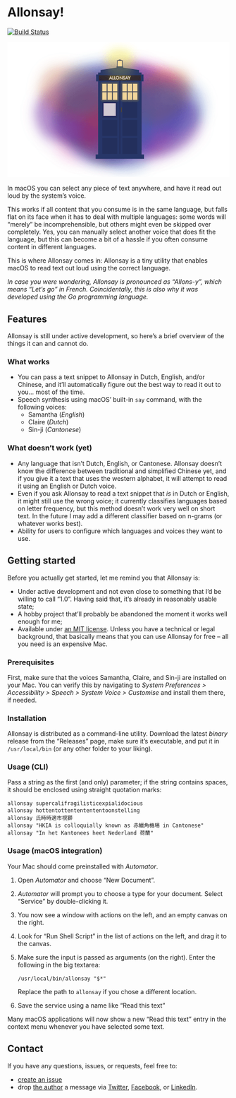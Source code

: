 # Allonsay!

[![Build Status](https://travis-ci.com/chunfeilung/allonsay.svg?branch=master)](https://travis-ci.com/chunfeilung/allonsay)

![Allonsay](allonsay.png)

In macOS you can select any piece of text anywhere, and have it read out
loud by the system’s voice.

This works if all content that you consume is in the same language, but falls
flat on its face when it has to deal with multiple languages: some words will
“merely” be incomprehensible, but others might even be skipped over completely.
Yes, you can manually select another voice that does fit the language, but this
can become a bit of a hassle if you often consume content in different
languages.

This is where Allonsay comes in: Allonsay is a tiny utility that enables macOS
to read text out loud using the correct language.

_In case you were wondering, Allonsay is pronounced as “Allons-y”, which means
“Let’s go” in French. Coincidentally, this is also why it was developed using
the Go programming language._

## Features
Allonsay is still under active development, so here’s a brief overview of the
things it can and cannot do.

### What works
* You can pass a text snippet to Allonsay in Dutch, English, and/or Chinese, and
  it’ll automatically figure out the best way to read it out to you… most of the
  time.
* Speech synthesis using macOS’ built-in `say` command, with the following
  voices:
  * Samantha (_English_)
  * Claire (_Dutch_)
  * Sin-ji (_Cantonese_)

### What doesn’t work (yet)
* Any language that isn’t Dutch, English, or Cantonese. Allonsay doesn’t know
  the difference between traditional and simplified Chinese yet, and if you give
  it a text that uses the western alphabet, it will attempt to read it using an
  English or Dutch voice.
* Even if you ask Allonsay to read a text snippet that _is_ in Dutch or English,
  it might still use the wrong voice; it currently classifies languages based on
  letter frequency, but this method doesn’t work very well on short text. In the
  future I may add a different classifier based on n-grams (or whatever works
  best).
* Ability for users to configure which languages and voices they want to use.

## Getting started
Before you actually get started, let me remind you that Allonsay is:
* Under active development and not even close to something that I’d be willing
  to call “1.0”. Having said that, it’s already in reasonably usable state;
* A hobby project that’ll probably be abandoned the moment it works well enough
  for me;
* Available under [an MIT license](LICENSE.md). Unless you have a technical or
  legal background, that basically means that you can use Allonsay for free
  – all you need is an expensive Mac.

### Prerequisites
First, make sure that the voices Samantha, Claire, and Sin-ji are installed on
your Mac. You can verify this by navigating to
_System Preferences > Accessibility > Speech > System Voice > Customise_ and
install them there, if needed.

### Installation
Allonsay is distributed as a command-line utility. Download the latest _binary_
release from the “Releases” page, make sure it’s executable, and put it in
`/usr/local/bin` (or any other folder to your liking).

### Usage (CLI)
Pass a string as the first (and only) parameter; if the string contains spaces,
it should be enclosed using straight quotation marks:

```
allonsay supercalifragilisticexpialidocious
allonsay hottentottententententoonstelling
allonsay 氏時時適市視獅
allonsay "HKIA is colloquially known as 赤鱲角機場 in Cantonese"
allonsay "In het Kantonees heet Nederland 荷蘭"
```

### Usage (macOS integration)

Your Mac should come preinstalled with _Automator_.

1. Open _Automator_ and choose “New Document”.
2. _Automator_ will prompt you to choose a type for your document. Select
   “Service” by double-clicking it.
3. You now see a window with actions on the left, and an empty canvas on the
   right.
4. Look for “Run Shell Script” in the list of actions on the left, and drag it
   to the canvas.
5. Make sure the input is passed as arguments (on the right). Enter the
   following in the big textarea:
   ```
   /usr/local/bin/allonsay "$*"
   ```
   Replace the path to `allonsay` if you chose a different location.

6. Save the service using a name like “Read this text”

Many macOS applications will now show a new “Read this text” entry in the
context menu whenever you have selected some text.

## Contact
If you have any questions, issues, or requests, feel free to:
 * [create an issue](https://github.com/chunfeilung/allonsay/issues/new)
 * drop [the author](https://chuniversiteit.nl) a message via
   [Twitter](https://twitter.com/chunfeilung),
   [Facebook](https://www.facebook.com/lungchunfei),
or [LinkedIn](https://linkedin.com/in/chunfeilung/).
